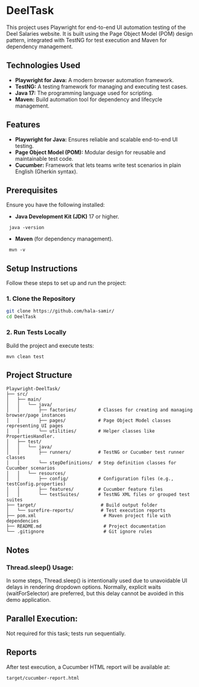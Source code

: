 # DeelTask

This project uses Playwright for end-to-end UI automation testing of the Deel Salaries website.
It is built using the Page Object Model (POM) design pattern, integrated with TestNG for test execution and Maven for dependency management.

## Technologies Used

- **Playwright for Java:** A modern browser automation framework.
- **TestNG:** A testing framework for managing and executing test cases.
- **Java 17:** The programming language used for scripting.
- **Maven:** Build automation tool for dependency and lifecycle management.

## Features

- **Playwright for Java:** Ensures reliable and scalable end-to-end UI testing.
- **Page Object Model (POM):** Modular design for reusable and maintainable test code.
- **Cucumber:** Framework that lets teams write test scenarios in plain English (Gherkin syntax).

## Prerequisites

Ensure you have the following installed:

- **Java Development Kit (JDK)** 17 or higher.

```
 java -version
```

- **Maven** (for dependency management).

```
 mvn -v
```

## Setup Instructions

Follow these steps to set up and run the project:

### 1. Clone the Repository

```bash
git clone https://github.com/hala-samir/
cd DeelTask
```

### 2. Run Tests Locally

Build the project and execute tests:

```
mvn clean test
```

## Project Structure

```
Playwright-DeelTask/
├── src/
│   ├── main/
│   │   └── java/
│   │       ├── factories/        # Classes for creating and managing browser/page instances
│   │       ├── pages/            # Page Object Model classes representing UI pages
│   │       └── utilities/        # Helper classes like PropertiesHandler.
│   ├── test/
│   │   └── java/
│   │       ├── runners/          # TestNG or Cucumber test runner classes
│   │       └── stepDefinitions/  # Step definition classes for Cucumber scenarios
│   │   └── resources/
│   │       ├── config/           # Configuration files (e.g., testConfig.properties)
│   │       ├── features/         # Cucumber feature files
│   │       └── testSuites/       # TestNG XML files or grouped test suites
├── target/                        # Build output folder
│   └── surefire-reports/          # Test execution reports
├── pom.xml                         # Maven project file with dependencies
├── README.md                       # Project documentation
└── .gitignore                      # Git ignore rules
```

## Notes

### Thread.sleep() Usage:

In some steps, Thread.sleep() is intentionally used due to unavoidable UI delays in rendering dropdown options. Normally, explicit waits (waitForSelector) are preferred, but this delay cannot be avoided in this demo application.

## Parallel Execution:

Not required for this task; tests run sequentially.

## Reports

After test execution, a Cucumber HTML report will be available at:

```
target/cucumber-report.html
```

